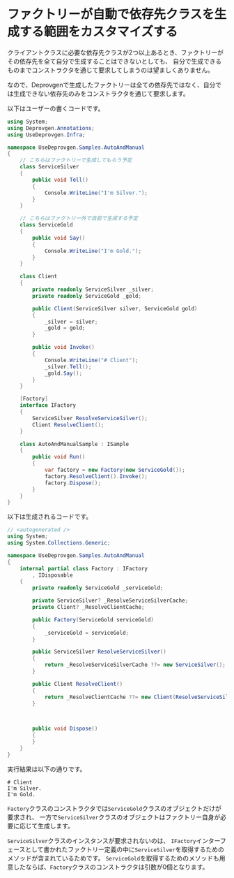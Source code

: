 # ファクトリーが自動で依存先クラスを生成する範囲をカスタマイズする

クライアントクラスに必要な依存先クラスが2つ以上あるとき、ファクトリーがその依存先を全て自分で生成することはできないとしても、
自分で生成できるものまでコンストラクタを通じて要求してしまうのは望ましくありません。

なので、Deprovgenで生成したファクトリーは全ての依存先ではなく、自分では生成できない依存先のみをコンストラクタを通じて要求します。

以下はユーザーの書くコードです。

```csharp
using System;
using Deprovgen.Annotations;
using UseDeprovgen.Infra;

namespace UseDeprovgen.Samples.AutoAndManual
{
	// こちらはファクトリーで生成してもらう予定
	class ServiceSilver
	{
		public void Tell()
		{
			Console.WriteLine("I'm Silver.");
		}
	}

	// こちらはファクトリー外で自前で生成する予定
	class ServiceGold
	{
		public void Say()
		{
			Console.WriteLine("I'm Gold.");
		}
	}

	class Client
	{
		private readonly ServiceSilver _silver;
		private readonly ServiceGold _gold;

		public Client(ServiceSilver silver, ServiceGold gold)
		{
			_silver = silver;
			_gold = gold;
		}

		public void Invoke()
		{
			Console.WriteLine("# Client");
			_silver.Tell();
			_gold.Say();
		}
	}

	[Factory]
	interface IFactory
	{
		ServiceSilver ResolveServiceSilver();
		Client ResolveClient();
	}

	class AutoAndManualSample : ISample
	{
		public void Run()
		{
			var factory = new Factory(new ServiceGold());
			factory.ResolveClient().Invoke();
			factory.Dispose();
		}
	}
}
```

以下は生成されるコードです。

```csharp
// <autogenerated />
using System;
using System.Collections.Generic;

namespace UseDeprovgen.Samples.AutoAndManual
{
    internal partial class Factory : IFactory
        , IDisposable
    {
        private readonly ServiceGold _serviceGold;

        private ServiceSilver? _ResolveServiceSilverCache;
        private Client? _ResolveClientCache;

        public Factory(ServiceGold serviceGold)
        {
            _serviceGold = serviceGold;
        }

        public ServiceSilver ResolveServiceSilver()
        {
            return _ResolveServiceSilverCache ??= new ServiceSilver();
        }

        public Client ResolveClient()
        {
            return _ResolveClientCache ??= new Client(ResolveServiceSilver(), _serviceGold);
        }


        
        public void Dispose()
        {
        }
    }
}
```

実行結果は以下の通りです。

```
# Client
I'm Silver.
I'm Gold.
```

`Factory`クラスのコンストラクタでは`ServiceGold`クラスのオブジェクトだけが要求され、
一方で`ServiceSilver`クラスのオブジェクトはファクトリー自身が必要に応じて生成します。

`ServiceSilver`クラスのインスタンスが要求されないのは、
`IFactory`インターフェースとして書かれたファクトリー定義の中に`ServiceSilver`を取得するためのメソッドが含まれているためです。
`ServiceGold`を取得するためのメソッドも用意したならば、`Factory`クラスのコンストラクタは引数が0個となります。
